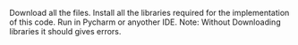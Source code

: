 Download all the files.
Install all the libraries required for the implementation of this code.
Run in Pycharm or anyother IDE.
Note: Without Downloading libraries it should gives errors.
